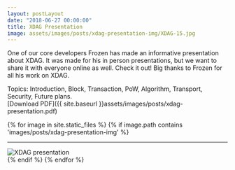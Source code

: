 ```yaml
---
layout: postLayout
date: "2018-06-27 00:00:00"
title: XDAG Presentation
image: assets/images/posts/xdag-presentation-img/XDAG-15.jpg
---
```



One of our core developers Frozen has made an informative presentation about XDAG. It was made for his in person presentations, but we want to share it with everyone online as well. Check it out! Big thanks to Frozen for all his work on XDAG.

Topics: Introduction, Block, Transaction, PoW, Algorithm, Transport, Security, Future plans.  
[Download PDF]({{ site.baseurl }}assets/images/posts/xdag-presentation.pdf)

{% for image in site.static_files %}
  {% if image.path contains 'images/posts/xdag-presentation-img' %}
  <div markdown="0">
    <hr>
    <img class="img-responsive lazyload" data-src="{{ image.path | relative_url }}" alt="XDAG presentation"/>
  </div>
  {% endif %}
{% endfor %}
